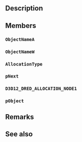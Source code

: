 ## Description

## Members

### `ObjectNameA`

### `ObjectNameW`

### `AllocationType`

### `pNext`

### `D3D12_DRED_ALLOCATION_NODE1`

### `pObject`

## Remarks

## See also